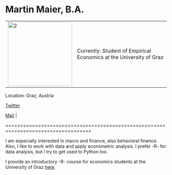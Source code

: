 # Martin Maier, B.A.
|  |  |
| -------- | -------- |
| <img src="https://user-images.githubusercontent.com/63603922/93268807-25df9000-f7ae-11ea-9ceb-d638bb5b14d8.jpg" alt="2" width="200"/> | Currently: Student of Empirical Economics at the University of Graz

Location: Graz, Austria

[Twitter](https://twitter.com/maetmaier)

[Mail](maier_martin@live.at) |





===================================================================================

I am especially interested in macro and finance, also behavioral finance. Also, I like to work with data and apply econometric analysis. I prefer -R- for data analysis, but I try to get used to Python too. 

I provide an introductory -R- course for economics students at the University of Graz [here](https://maiermartin.github.io/An-Economists-R-Tutorial/).


